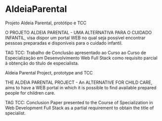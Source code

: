 # AldeiaParental

Projeto Aldeia Parental, protótipo e TCC

O PROJETO ALDEIA PARENTAL - UMA ALTERNATIVA PARA O CUIDADO INFANTIL, visa dispor um portal WEB no qual seja possível encontrar pessoas preparadas e disponíveis para o cuidado infantil.

TAG TCC: Trabalho de Conclusão apresentado ao Curso ao Curso de Especialização em Desenvolvimento Web Full Stack como requisito parcial à obtenção do título de especialista.

 
Aldeia Parental Project, prototype and TCC

THE  ALDEIA PARENTAL PROJECT - An ALTERNATIVE FOR CHILD CARE, aims to have a WEB portal in which it is possible to find available prepared people for children care.

TAG TCC: Conclusion Paper presented to the Course of Specialization in Web Development Full Stack as a partial requirement to obtain the title of specialist.

